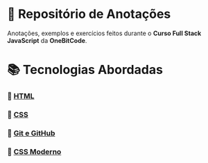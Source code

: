 # 📓 Repositório de Anotações #

Anotações, exemplos e exercícios feitos durante o **Curso Full Stack JavaScript** da **OneBitCode**.

# 📚 Tecnologias Abordadas #

### 📂 [HTML](./01-HTML5/) ###
### 📂 [CSS](./02-CSS3/) ###
### 📂 [Git e GitHub](./10-Git-e-GitHub/) ###
### 📂 [CSS Moderno](./15-CSS-Moderno/) ###